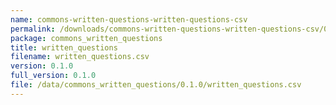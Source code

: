 ```yaml
---
name: commons-written-questions-written-questions-csv
permalink: /downloads/commons-written-questions-written-questions-csv/0_1_0
package: commons_written_questions
title: written_questions
filename: written_questions.csv
version: 0.1.0
full_version: 0.1.0
file: /data/commons_written_questions/0.1.0/written_questions.csv
---
```

